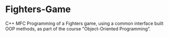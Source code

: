 # Fighters-Game
C++ MFC Programming of a Fighters game, using a common interface built OOP methods, as part of the course "Object-Oriented Programming”.
